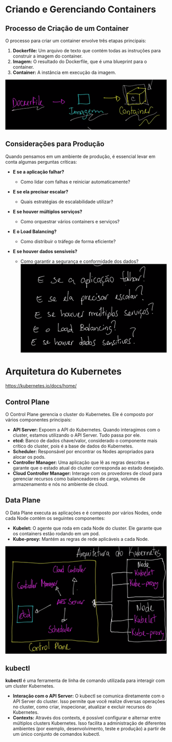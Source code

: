 # Criando e Gerenciando Containers

## Processo de Criação de um Container

O processo para criar um container envolve três etapas principais:

1. **Dockerfile:** Um arquivo de texto que contém todas as instruções para construir a imagem do container.
2. **Imagem:** O resultado do Dockerfile, que é uma blueprint para o container.
3. **Container:** A instância em execução da imagem.

![alt text](./images/docker.png)

## Considerações para Produção

Quando pensamos em um ambiente de produção, é essencial levar em conta algumas perguntas críticas:

- **E se a aplicação falhar?**
  - Como lidar com falhas e reiniciar automaticamente?
  
- **E se ela precisar escalar?**
  - Quais estratégias de escalabilidade utilizar?
  
- **E se houver múltiplos serviços?**
  - Como orquestrar vários containers e serviços?
  
- **E o Load Balancing?**
  - Como distribuir o tráfego de forma eficiente?
  
- **E se houver dados sensíveis?**
  - Como garantir a segurança e conformidade dos dados?
![alt text](./images/questions.png)


# Arquitetura do Kubernetes

https://kubernetes.io/docs/home/

## Control Plane

O Control Plane gerencia o cluster do Kubernetes. Ele é composto por vários componentes principais:

- **API Server:** Expoem a API do Kubernetes. Quando interagimos com o cluster, estamos utilizando o API Server. Tudo passa por ele.
- **etcd:** Banco de dados chave/valor, considerado o componente mais crítico do cluster, pois é a base de dados do Kubernetes.
- **Scheduler:** Responsável por encontrar os Nodes apropriados para alocar os pods.
- **Controller Manager:** Uma aplicação que lê as regras descritas e garante que o estado atual do cluster corresponda ao estado desejado.
- **Cloud Controller Manager:** Interage com os provedores de cloud para gerenciar recursos como balanceadores de carga, volumes de armazenamento e nós no ambiente de cloud.

## Data Plane

O Data Plane executa as aplicações e é composto por vários Nodes, onde cada Node contém os seguintes componentes:

- **Kubelet:** O agente que roda em cada Node do cluster. Ele garante que os containers estão rodando em um pod.
- **Kube-proxy:** Mantém as regras de rede aplicáveis a cada Node.

![alt text](./images/architecture.png)


## kubectl

**kubectl** é uma ferramenta de linha de comando utilizada para interagir com um cluster Kubernetes.

- **Interação com o API Server:** O kubectl se comunica diretamente com o API Server do cluster. Isso permite que você realize diversas operações no cluster, como criar, inspecionar, atualizar e excluir recursos do Kubernetes.
- **Contexts:** Através dos contexts, é possível configurar e alternar entre múltiplos clusters Kubernetes. Isso facilita a administração de diferentes ambientes (por exemplo, desenvolvimento, teste e produção) a partir de um único conjunto de comandos kubectl.


